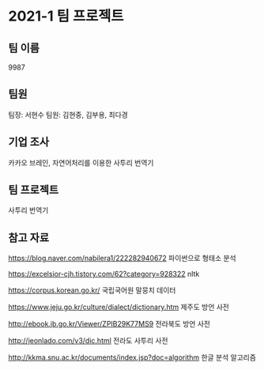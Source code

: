 # 2021-1 팀 프로젝트
## 팀 이름

9987

## 팀원

팀장: 서현수
팀원: 김현중, 김부용, 최다경

## 기업 조사

카카오 브레인, 자연어처리를 이용한 사투리 번역기

## 팀 프로젝트

사투리 번역기

## 참고 자료

https://blog.naver.com/nabilera1/222282940672 파이썬으로 형태소 분석

https://excelsior-cjh.tistory.com/62?category=928322 nltk

https://corpus.korean.go.kr/ 국립국어원 말뭉치 데이터

https://www.jeju.go.kr/culture/dialect/dictionary.htm 제주도 방언 사전

http://ebook.jb.go.kr/Viewer/ZPIB29K77MS9 전라북도 방언 사전

http://jeonlado.com/v3/dic.html 전라도 사투리 사전

http://kkma.snu.ac.kr/documents/index.jsp?doc=algorithm 한글 분석 알고리즘
